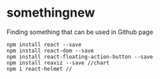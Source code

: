 # somethingnew

Finding something that can be used in Github page
```
npm install react --save
npm install react-dom --save
npm install react-floating-action-button --save
npm install reaviz --save //chart
npm i react-helmet //
```
